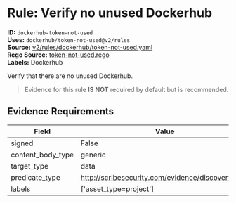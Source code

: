 # Rule: Verify no unused Dockerhub  
**ID:** `dockerhub-token-not-used`  
**Uses:** `dockerhub/token-not-used@v2/rules`  
**Source:** [v2/rules/dockerhub/token-not-used.yaml](https://github.com/scribe-public/sample-policies/v2/rules/dockerhub/token-not-used.yaml)  
**Rego Source:** [token-not-used.rego](https://github.com/scribe-public/sample-policies/v2/rules/dockerhub/token-not-used.rego)  
**Labels:** Dockerhub  

Verify that there are no unused Dockerhub.

> Evidence for this rule **IS NOT** required by default but is recommended.


## Evidence Requirements  
| Field | Value |
|-------|-------|
| signed | False |
| content_body_type | generic |
| target_type | data |
| predicate_type | http://scribesecurity.com/evidence/discovery/v0.1 |
| labels | ['asset_type=project'] |

